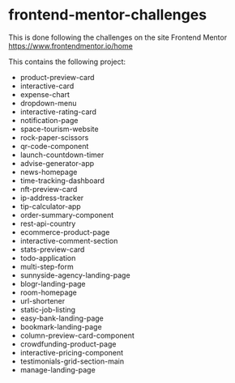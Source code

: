 # frontend-mentor-challenges

This is done following the challenges on the site Frontend Mentor <https://www.frontendmentor.io/home>

This contains the following project:

- product-preview-card
- interactive-card
- expense-chart
- dropdown-menu
- interactive-rating-card
- notification-page
- space-tourism-website
- rock-paper-scissors
- qr-code-component
- launch-countdown-timer
- advise-generator-app
- news-homepage
- time-tracking-dashboard
- nft-preview-card
- ip-address-tracker
- tip-calculator-app
- order-summary-component
- rest-api-country
- ecommerce-product-page
- interactive-comment-section
- stats-preview-card
- todo-application
- multi-step-form
- sunnyside-agency-landing-page
- blogr-landing-page
- room-homepage
- url-shortener
- static-job-listing
- easy-bank-landing-page
- bookmark-landing-page
- column-preview-card-component
- crowdfunding-product-page
- interactive-pricing-component
- testimonials-grid-section-main
- manage-landing-page
